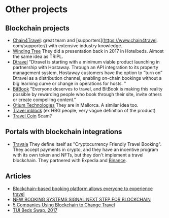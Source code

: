 # Other projects

## Blockchain projects
 - [Chain4Travel](https://www.chain4travel.com/): great team and [supporters](https://www.chain4travel.
   com/supporter/) with extensive industry knowledge.
 - [Winding Tree](https://windingtree.com/) They did a presentation back in 2017 in Hotelbeds. Almost the same idea 
   as TRIPL.
 - [Dtravel](https://dtravel.com/) "Dtravel is starting with a minimum viable product launching in partnership with Hostaway. Through an API integration to its property management system, Hostaway customers have the option to “turn on” Dtravel as a distribution channel, enabling on-chain bookings without a big learning curve or change in operations for hosts. "
 - [BitBook](https://bitbook.net/) "Everyone deserves to travel, and BitBook is making this reality possible by rewarding people who book through their site, invite others or create compelling content."
 - [Otium Technologies](https://otiumtechnologies.com/) They are in Mallorca. A similar idea too.
 - [Travel inblock](https://travel-inblock.io/) (ex HBG people, very vague definition of the product)
 - [Travel Coin](https://tcoin.one/) Scam?

## Portals with blockchain integrations
 - [Travala](https://www.travala.com/) They define itself as "Cryptocurrency Friendly Travel Booking". They accept 
   payments in crypto, and they have an incentive program with its own token and NFTs, but they don't implement a travel 
   blockchain. They partnered with Expedia and [Binance](https://www.travala.com/binance).

## Articles
- [Blockchain-based booking platform allows everyone to experience travel](https://cointelegraph.com/news/blockchain-based-booking-platform-allows-everyone-to-experience-travel)
- [NEW BOOKING SYSTEMS SIGNAL NEXT STEP FOR BLOCKCHAIN](https://www.phocuswire.com/new-booking-systems-from-winding-tree-dtravel-signal-next-step-for-blockchain-distribution)
- [5 Companies Using Blockchain to Change Travel](https://www.investopedia.com/news/6-companies-using-blockchain-change-travel-0/)
- [TUI Beds Swap, 2017](https://www.youtube.com/watch?v=MtR770GLviU&t=1s)